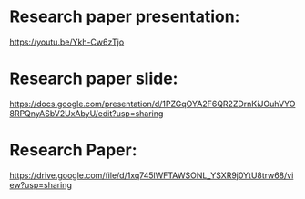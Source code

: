 
# Research paper presentation:
  https://youtu.be/Ykh-Cw6zTjo
# Research paper slide:
  https://docs.google.com/presentation/d/1PZGqOYA2F6QR2ZDrnKiJOuhVYO8RPQnyASbV2UxAbyU/edit?usp=sharing
# Research Paper:
  https://drive.google.com/file/d/1xq745lWFTAWSONL_YSXR9j0YtU8trw68/view?usp=sharing
